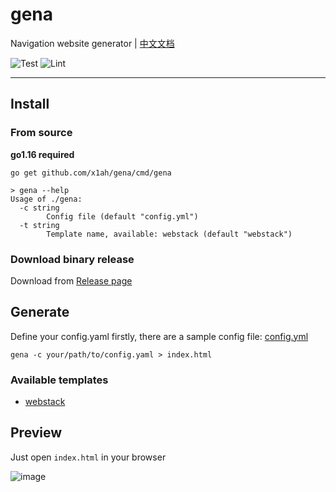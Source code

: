 # gena

Navigation website generator | [中文文档](https://github.com/x1ah/gena/blob/master/README_CN.md)


![Test](https://github.com/x1ah/gena/workflows/Test/badge.svg) ![Lint](https://github.com/x1ah/gena/workflows/Lint/badge.svg)

---

## Install

### From source

**go1.16 required**

```asciidoc
go get github.com/x1ah/gena/cmd/gena
```

```asciidoc
> gena --help
Usage of ./gena:
  -c string
    	Config file (default "config.yml")
  -t string
    	Template name, available: webstack (default "webstack")
```

### Download binary release

Download from [Release page](https://github.com/x1ah/gena/releases)


## Generate

Define your config.yaml firstly, there are a sample config file: [config.yml](https://github.com/x1ah/gena/blob/master/config.yml)

```asciidoc
gena -c your/path/to/config.yaml > index.html
```

### Available templates

- [webstack](http://webstack.cc/)


## Preview

Just open `index.html` in your browser

![image](https://user-images.githubusercontent.com/14919255/114753545-27942500-9d8a-11eb-984a-a9cbb9c7e3b7.png)

